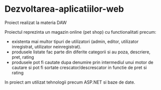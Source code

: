 # Dezvoltarea-aplicatiilor-web
Proiect realizat la materia DAW 

Proiectul reprezinta un magazin online (pet shop) cu functionalitati precum:
- existenta mai multor tipuri de utilizatori (admin, editor, utilizator inregistrat, utilizator neinregistrat).
- produsele listate fac parte din diferite categorii si au poza, descriere, pret, rating
- produsele pot fi cautate dupa denumire prin intermediul unui motor de cautare si pot fi sortate crescator/descrescator in functie de pret si rating
  
In proiect am utilizat tehnologii precum ASP.NET si baze de date. 
